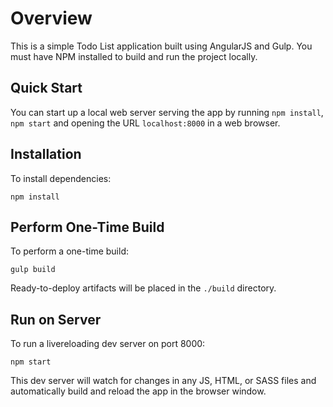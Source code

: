 # Overview

This is a simple Todo List application built using AngularJS
and Gulp.  You must have NPM installed to build and run the
project locally.

## Quick Start

You can start up a local web server serving the app by running
`npm install`, `npm start` and opening the URL `localhost:8000`
in a web browser.


## Installation

To install dependencies:
```
npm install
```


## Perform One-Time Build

To perform a one-time build:
```
gulp build
```
Ready-to-deploy artifacts will be placed in the  `./build` directory.


## Run on Server

To run a livereloading dev server on port 8000:
```
npm start
```
This dev server will watch for changes in any JS, HTML, or SASS files
and automatically build and reload the app in the browser window.